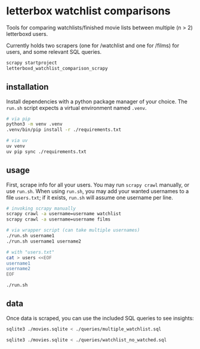 # letterbox watchlist comparisons

Tools for comparing watchlists/finished movie lists between multiple (n > 2) letterboxd users.

Currently holds two scrapers (one for /watchlist and one for /films) for users, and some relevant SQL queries.

```sh
scrapy startproject
letterboxd_watchlist_comparison_scrapy
```

## installation

Install dependencies with a python package manager of your choice.
The `run.sh` script expects a virtual environment named `.venv`.

```bash
# via pip
python3 -m venv .venv
.venv/bin/pip install -r ./requirements.txt

# via uv
uv venv
uv pip sync ./requirements.txt
```

## usage

First, scrape info for all your users.
You may run `scrapy crawl` manually, or use `run.sh`.
When using `run.sh`, you may add your wanted usernames to a file `users.txt`; if it exists, `run.sh` will assume one username per line.

```bash
# invoking scrapy manually
scrapy crawl -a username=username watchlist
scrapy crawl -a username=username films

# via wrapper script (can take multiple usernames)
./run.sh username1
./run.sh username1 username2

# with "users.txt"
cat > users <<EOF
username1
username2
EOF

./run.sh
```

## data

Once data is scraped, you can use the included SQL queries to see insights:

```bash
sqlite3 ./movies.sqlite < ./queries/multiple_watchlist.sql

sqlite3 ./movies.sqlite < ./queries/watchlist_no_watched.sql
```
